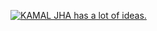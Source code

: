 [![KAMAL JHA has a lot of ideas.]([https://res.cloudinary.com/jlengstorf/image/upload/f_auto,g_auto/v1593579116/jason.energy/og-image.jpg)](https://www.jason.energy](https://drive.google.com/file/d/1lFXfEdGxJHo9MF9xHMeRyI1SeBCBwzKQ/view?usp=sharing))

<!--
**kamaljha0707/kamaljha0707** is a ✨ _special_ ✨ repository because its `README.md` (this file) appears on your GitHub profile.

Here are some ideas to get you started:

- 🔭 I’m currently working on ...
- 🌱 I’m currently learning ...
- 👯 I’m looking to collaborate on ...
- 🤔 I’m looking for help with ...
- 💬 Ask me about ...
- 📫 How to reach me: ...
- 😄 Pronouns: ...
- ⚡ Fun fact: ...
-->
